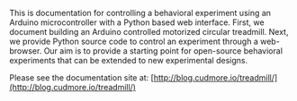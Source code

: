 This is documentation for controlling a behavioral experiment using an Arduino microcontroller with a Python based web interface. First, we document building an Arduino controlled motorized circular treadmill. Next, we provide Python source code to control an experiment through a web-browser. Our aim is to provide a starting point for open-source behavioral experiments that can be extended to new experimental designs.

Please see the documentation site at: [http://blog.cudmore.io/treadmill/](http://blog.cudmore.io/treadmill/)